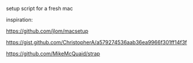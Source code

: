 setup script for a fresh mac

inspiration:

https://github.com/jlom/macsetup

https://gist.github.com/ChristopherA/a579274536aab36ea9966f301ff14f3f

https://github.com/MikeMcQuaid/strap
